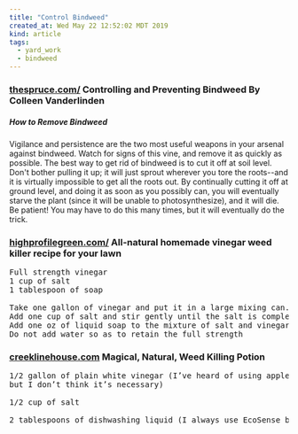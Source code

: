 ```yaml
---
title: "Control Bindweed"
created_at: Wed May 22 12:52:02 MDT 2019
kind: article
tags:
  - yard_work
  - bindweed
---
```


<h3>
  <a href="https://www.thespruce.com/controlling-and-preventing-bindweed-2540090" target="_blank">thespruce.com/</a>
  Controlling and Preventing Bindweed By Colleen Vanderlinden
</h3>

<h5>How to Remove Bindweed</h5>

Vigilance and persistence are the two most useful weapons in your arsenal
against bindweed. Watch for signs of this vine, and remove it as quickly
as possible. The best way to get rid of bindweed is to cut it off at
soil level. Don't bother pulling it up; it will just sprout wherever
you tore the roots--and it is virtually impossible to get all the roots
out. By continually cutting it off at ground level, and doing it as soon
as you possibly can, you will eventually starve the plant (since it will
be unable to photosynthesize), and it will die. Be patient! You may have
to do this many times, but it will eventually do the trick.

<h3>
  <a href="https://www.highprofilegreen.com/all-natural-homemade-vinegar-weed-killer-recipe-for-your-lawn/" target="_blank">highprofilegreen.com/</a>
  All-natural homemade vinegar weed killer recipe for your lawn
</h3>

<pre>
Full strength vinegar
1 cup of salt
1 tablespoon of soap

Take one gallon of vinegar and put it in a large mixing can.
Add one cup of salt and stir gently until the salt is completely dissolved
Add one oz of liquid soap to the mixture of salt and vinegar.
Do not add water so as to retain the full strength
</pre>

<h3>
  <a href="https://www.creeklinehouse.com/magical-natural-weed-killing-potion/" target="_blank">creeklinehouse.com</a>
  Magical, Natural, Weed Killing Potion
</h3>

<pre>
1/2 gallon of plain white vinegar (I’ve heard of using apple cider vinegar as well,
but I don’t think it’s necessary)

1/2 cup of salt

2 tablespoons of dishwashing liquid (I always use EcoSense brand)
<pre>

<!--
html boilerplate fragments
<a href="" target="_blank"></a>
<a name=""></a>
<img src="" width="400px">
<ul>
  <li></li>
  <li><a href="" target="_blank"></a></li>
</ul>
<pre>
</pre>
<p style="margin-bottom: 2em;"></p>
<hr style="border: 0; height: 3px; background: #333; background-image: linear-gradient(to right, #ccc, #333, #ccc);">
<pre><code>
</code></pre>
<math xmlns='http://www.w3.org/1998/Math/MathML' display='block'>
</math>
:-->
